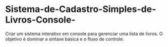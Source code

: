 # Sistema-de-Cadastro-Simples-de-Livros-Console-
Criar um sistema interativo em console para gerenciar uma lista de livros. O objetivo é dominar a sintaxe básica e o fluxo de controle.
